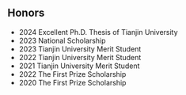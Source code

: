 ## Honors
- 2024 Excellent Ph.D. Thesis of Tianjin University
- 2023 National Scholarship
- 2023 Tianjin University Merit Student 
- 2022 Tianjin University Merit Student 
- 2021 Tianjin University Merit Student 
- 2022 The First Prize Scholarship
- 2020 The First Prize Scholarship
